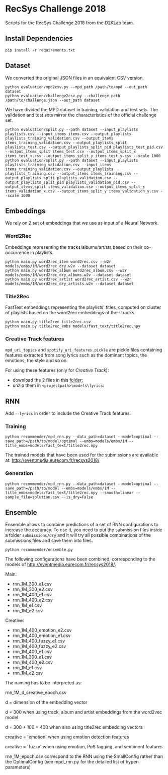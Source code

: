 # RecSys Challenge 2018
Scripts for the RecSys Challenge 2018 from the D2KLab team.

## Install Dependencies

    pip install -r requirements.txt

## Dataset
We converted the original JSON files in an equivalent CSV version.

```
python evaluation/mpd2csv.py --mpd_path /path/to/mpd --out_path dataset
python evaluation/challenge2csv.py --challenge_path /path/to/challenge.json --out_path dataset
```

We have divided the MPD dataset in training, validation and test sets. The validation and test sets mirror the characteristics of the official challenge set.

```
python evaluation/split.py --path dataset --input_playlists playlists.csv --input_items items.csv --output_playlists playlists_training_validation.csv --output_items items_training_validation.csv --output_playlists_split playlists_test.csv --output_playlists_split_pid playlists_test_pid.csv --output_items_split items_test.csv --output_items_split_x items_test_x.csv --output_items_split_y items_test_y.csv --scale 1000
python evaluation/split.py --path dataset --input_playlists playlists_training_validation.csv --input_items items_training_validation.csv --output_playlists playlists_training.csv --output_items items_training.csv --output_playlists_split playlists_validation.csv --output_playlists_split_pid playlists_validation_pid.csv --output_items_split items_validation.csv --output_items_split_x items_validation_x.csv --output_items_split_y items_validation_y.csv --scale 1000
```


## Embeddings

We rely on 2 set of embeddings that we use as input of a Neural Network.

### Word2Rec

Embeddings representing the tracks/albums/artists based on their co-occurrence in playlists.

```
python main.py word2rec_item word2rec.csv --w2r models/embs/1M/word2rec_dry.w2v --dataset dataset
python main.py word2rec_album word2rec_album.csv --w2r models/embs/1M/word2rec_dry_albums.w2v --dataset dataset
python main.py word2rec_artist word2rec_artist.csv --w2r models/embs/1M/word2rec_dry_artists.w2v --dataset dataset
```

### Title2Rec

FastText embeddings representing the playlists' titles, computed on cluster of playlists based on the word2rec embeddings of their tracks.

```
python main.py title2rec title2rec.csv
python main.py title2rec_embs models/fast_text/title2rec.npy
```

### Creative Track features

`mpd_uri_topics` and `spotify_uri_features.pickle` are pickle files containing features extracted from song lyrics such as the dominant topics, the emotions, the style and so on.

For using these features (only for _Creative Track_):
- download the 2 files in this [folder](https://drive.google.com/drive/folders/1rrNwp1LIuXXyIr0P1xgT7DfyVqmuqGIz?usp=sharing);
- unzip them in `<projectpath>\models\lyrics`.

## RNN

Add `--lyrics` in order to include the Creative Track features.

### Training

```
python recommender/mpd_rnn.py --data_path=dataset --model=optimal --save_path=/path/to/model/optimal --embs=models/embs/1M --title_embs=models/fast_text/title2rec.npy
```
The trained models that have been used for the submissions are available at: http://eventmedia.eurecom.fr/recsys2018/

### Generation

```
python recommender/mpd_rnn.py --data_path=dataset --model=optimal --save_path=/path/to/model --embs=models/embs/1M --title_embs=models/fast_text/title2rec.npy --smooth=linear --sample_file=solution.csv --is_dry=False
```

## Ensemble

Ensemble allows to combine predictions of a set of RNN configurations to increase the accuracy. To use it, you need to put the submission files inside a folder `submissions/dry` and it will try all possible combinations of the submissions files and save them into files.

```
python recommender/ensemble.py
```

The following configurations have been combined, corresponding to the models of http://eventmedia.eurecom.fr/recsys2018/.

Main:
* rnn_1M_300_e1.csv
* rnn_1M_300_e2.csv
* rnn_1M_400_e1.csv
* rnn_1M_400_e2.csv
* rnn_1M_e1.csv
* rnn_1M_e2.csv

Creative:
* rnn_1M_400_emotion_e2.csv
* rnn_1M_400_emotion_e1.csv
* rnn_1M_400_fuzzy_e1.csv
* rnn_1M_400_fuzzy_e2.csv
* rnn_1M_400_e1.csv
* rnn_1M_300_e1.csv
* rnn_1M_400_e2.csv
* rnn_1M_e1.csv
* rnn_1M_e2.csv

The naming has to be interpreted as:

rnn_1M_d_creative_epoch.csv

d = dimension of the embedding vector

d = 300 when using track, album and artist embeddings from the word2vec model

d = 300 + 100 = 400 when also using title2rec embedding vectors

creative = 'emotion' when using emotion detection features

creative = 'fuzzy' when using emotion, PoS tagging, and sentiment features

rnn_1M_epoch.csv correspond to the RNN using the SmallConfig rather than the OptimalConfig (see mpd_rnn.py for the detailed list of hyper-parameters)
